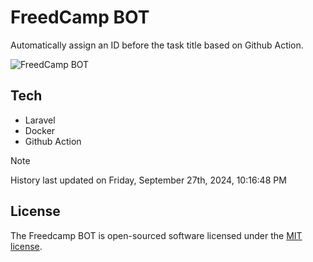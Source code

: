 # FreedCamp BOT

Automatically assign an ID before the task title based on Github Action.

![FreedCamp BOT](https://repository-images.githubusercontent.com/737932867/7d34798b-2680-471c-b089-a78a718d3d6a)

## Tech

- Laravel
- Docker
- Github Action

> [!NOTE]  
> History last updated on Friday, September 27th, 2024, 10:16:48 PM

## License

The Freedcamp BOT is open-sourced software licensed under the [MIT license](https://opensource.org/licenses/MIT).

